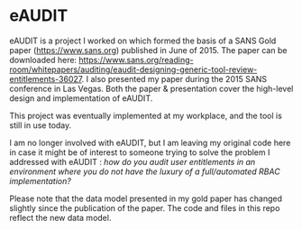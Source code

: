 # eAUDIT
eAUDIT is a project I worked on which formed the basis of a SANS Gold paper (https://www.sans.org) published in June of 2015. The paper can be downloaded here: https://www.sans.org/reading-room/whitepapers/auditing/eaudit-designing-generic-tool-review-entitlements-36027. I also presented my paper during the 2015 SANS conference in Las Vegas. Both the paper & presentation cover the high-level design and implementation of eAUDIT. 

This project was eventually implemented at my workplace, and the tool is still in use today. 

I am no longer involved with eAUDIT, but I am leaving my original code here in case it might be of interest to someone trying to solve the problem I addressed with eAUDIT : <i>how do you audit user entitlements in an environment where you do not have the luxury of a full/automated RBAC implementation?</i>

Please note that the data model presented in my gold paper has changed slightly since the publication of the paper. The code and files in this repo reflect the new data model.


